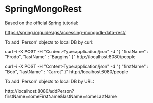 # SpringMongoRest

Based on the official Spring tutorial:

https://spring.io/guides/gs/accessing-mongodb-data-rest/

To add 'Person' objects to local DB by curl:

curl -i -X POST -H "Content-Type:application/json" -d "{  \"firstName\" : \"Frodo\",  \"lastName\" : \"Baggins\" }" http://localhost:8080/people

curl -i -X POST -H "Content-Type:application/json" -d "{  \"firstName\" : \"Bob\",  \"lastName\" : \"Carrot\" }" http://localhost:8080/people

To add 'Person' objects to local DB by URL:

http://localhost:8080/addPerson?firstName=someFirstName&lastName=someLastName

